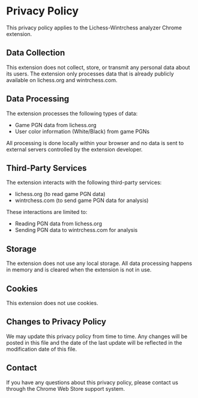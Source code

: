 # Privacy Policy

This privacy policy applies to the Lichess-Wintrchess analyzer Chrome extension.

## Data Collection

This extension does not collect, store, or transmit any personal data about its users. The extension only processes data that is already publicly available on lichess.org and wintrchess.com.

## Data Processing

The extension processes the following types of data:
- Game PGN data from lichess.org
- User color information (White/Black) from game PGNs

All processing is done locally within your browser and no data is sent to external servers controlled by the extension developer.

## Third-Party Services

The extension interacts with the following third-party services:
- lichess.org (to read game PGN data)
- wintrchess.com (to send game PGN data for analysis)

These interactions are limited to:
- Reading PGN data from lichess.org
- Sending PGN data to wintrchess.com for analysis

## Storage

The extension does not use any local storage. All data processing happens in memory and is cleared when the extension is not in use.

## Cookies

This extension does not use cookies.

## Changes to Privacy Policy

We may update this privacy policy from time to time. Any changes will be posted in this file and the date of the last update will be reflected in the modification date of this file.

## Contact

If you have any questions about this privacy policy, please contact us through the Chrome Web Store support system.
